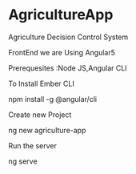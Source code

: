 # AgricultureApp
Agriculture Decision Control System

FrontEnd we are Using Angular5

Prerequesites :Node JS,Angular CLI

To Install Ember CLI

npm install -g @angular/cli

Create new Project 

ng new agriculture-app

Run the server

ng serve
